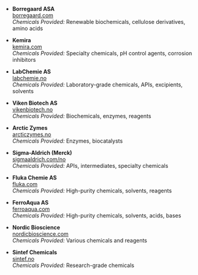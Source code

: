 - **Borregaard ASA**  
  [borregaard.com](https://www.borregaard.com)  
  *Chemicals Provided:* Renewable biochemicals, cellulose derivatives, amino acids

- **Kemira**  
  [kemira.com](https://www.kemira.com)  
  *Chemicals Provided:* Specialty chemicals, pH control agents, corrosion inhibitors

- **LabChemie AS**  
  [labchemie.no](http://www.labchemie.no)  
  *Chemicals Provided:* Laboratory-grade chemicals, APIs, excipients, solvents

- **Viken Biotech AS**  
  [vikenbiotech.no](http://www.vikenbiotech.no)  
  *Chemicals Provided:* Biochemicals, enzymes, reagents

- **Arctic Zymes**  
  [arcticzymes.no](http://www.arcticzymes.no)  
  *Chemicals Provided:* Enzymes, biocatalysts

- **Sigma-Aldrich (Merck)**  
  [sigmaaldrich.com/no](https://www.sigmaaldrich.com/no)  
  *Chemicals Provided:* APIs, intermediates, specialty chemicals

- **Fluka Chemie AS**  
  [fluka.com](https://www.fluka.com)  
  *Chemicals Provided:* High-purity chemicals, solvents, reagents

- **FerroAqua AS**  
  [ferroaqua.com](http://www.ferroaqua.com)  
  *Chemicals Provided:* High-purity chemicals, solvents, acids, bases

- **Nordic Bioscience**  
  [nordicbioscience.com](https://www.nordicbioscience.com)  
  *Chemicals Provided:* Various chemicals and reagents

- **Sintef Chemicals**  
  [sintef.no](https://www.sintef.no)  
  *Chemicals Provided:* Research-grade chemicals
